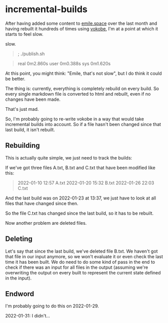 # incremental-builds

After having added some content to [emile.space](/) over the last month and having rebuilt it hundreds of times using [vokobe](/projects/vokobe), I'm at a point at which it starts to feel slow.

slow.

> ; ./publish.sh

> real    0m2.860s
> user    0m0.388s
> sys     0m1.620s

At this point, you might think: "Emile, that's not slow", but I do think it could be better.

The thing is: currently, everything is completely rebuild on every build. So every single markdown file is converted to html and rebuilt, even if no changes have been made.

That's just mad.

So, I'm probably going to re-write vokobe in a way that would take incremental builds into account. So if a file hasn't been changed since that last build, it isn't rebuilt.

## Rebuilding

This is actually quite simple, we just need to track the builds:

If we've got three files A.txt, B.txt and C.txt that have been modified like this:

> 2022-01-10 12:57 A.txt
> 2022-01-20 15:32 B.txt
> 2022-01-26 22:03 C.txt

And the last build was on 2022-01-23 at 13:37, we just have to look at all files that have changed since then.

So the file C.txt has changed since the last build, so it has to be rebuilt.

Now another problem are deleted files.

## Deleting

Let's say that since the last build, we've deleted file B.txt. We haven't got that file in our input anymore, so we won't evaluate it or even check the last time it has been built. We do need to do some kind of pass in the end to check if there was an input for all files in the output (assuming we're overwriting the output on every built to represent the current state defined in the input).

## Endword

I'm probably going to do this on 2022-01-29.

2022-01-31: I didn't...